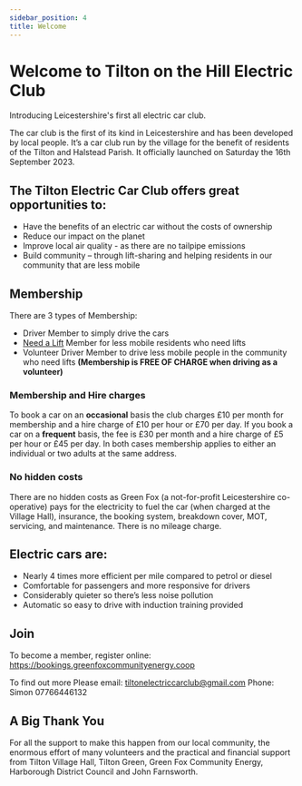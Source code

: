 ```yaml
---
sidebar_position: 4
title: Welcome
---
```


# Welcome to Tilton on the Hill Electric Club

Introducing Leicestershire's first all electric car club.

The car club is the first of its kind in Leicestershire and has been developed by local people. It’s a car club run by the village for the benefit of residents of the Tilton and Halstead Parish. 
It officially launched on Saturday the 16th September 2023.

## The Tilton Electric Car Club offers great opportunities to:

* Have the benefits of an electric car without the costs of ownership
* Reduce our impact on the planet 
* Improve local air quality - as there are no tailpipe emissions 
* Build community – through lift-sharing and helping residents in our community that are less mobile

## Membership

There are 3 types of Membership:

* Driver Member to simply drive the cars
* [Need a Lift](need-a-lift) Member for less mobile residents who need lifts
* Volunteer Driver Member to drive less mobile people in the community who need lifts **(Membership is FREE OF CHARGE when driving as a volunteer)** 

### Membership and Hire charges

To book a car on an **occasional** basis the club charges £10 per month for membership and a hire charge of £10 per hour or £70 per day. 
If you book a car on a **frequent** basis, the fee is £30 per month and a hire charge of £5 per hour or £45 per day. 
In both cases membership applies to either an individual or two adults at the same address.

### No hidden costs

There are no hidden costs as Green Fox (a not-for-profit Leicestershire co-operative) pays for the electricity to fuel the car (when charged at the Village Hall), insurance, the booking system, breakdown cover, MOT, servicing, and maintenance. 
There is no mileage charge.

## Electric cars are:

* Nearly 4 times more efficient per mile compared to petrol or diesel
* Comfortable for passengers and more responsive for drivers
* Considerably quieter so there’s less noise pollution 
* Automatic so easy to drive with induction training provided 

## Join

To become a member, register online: https://bookings.greenfoxcommunityenergy.coop 

To find out more
Please email: tiltonelectriccarclub@gmail.com
Phone: Simon 07766446132 

## A Big Thank You

For all the support to make this happen from our local community, the enormous effort of many volunteers and the practical and financial support from Tilton Village Hall, Tilton Green, Green Fox Community Energy, Harborough District Council and John Farnsworth. 
